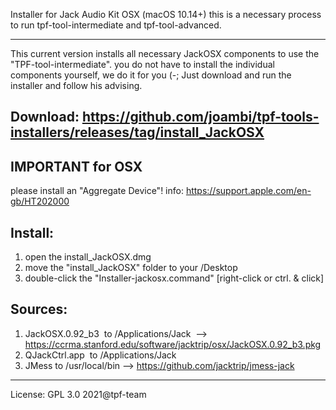 Installer for Jack Audio Kit OSX (macOS 10.14+)
this is a necessary process to run tpf-tool-intermediate and tpf-tool-advanced.

---
This current version installs all necessary JackOSX components to use the "TPF-tool-intermediate". 
you do not have to install the individual components yourself, we do it for you (-;
Just download and run the installer and follow his advising. 

Download: https://github.com/joambi/tpf-tools-installers/releases/tag/install_JackOSX
---

IMPORTANT for OSX
---
please install an "Aggregate Device"!
info: https://support.apple.com/en-gb/HT202000

Install:
---

1. open the install_JackOSX.dmg
2. move the "install_JackOSX" folder to your /Desktop
3. double-click the "Installer-jackosx.command" [right-click or ctrl. & click]

Sources:
---

1. JackOSX.0.92_b3  to /Applications/Jack  --> https://ccrma.stanford.edu/software/jacktrip/osx/JackOSX.0.92_b3.pkg
2. QJackCtrl.app  to /Applications/Jack
3. JMess to /usr/local/bin --> https://github.com/jacktrip/jmess-jack

---

License: GPL 3.0 
2021@tpf-team
